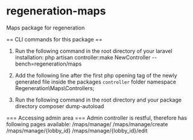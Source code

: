 # regeneration-maps
Maps package for regeneration

== CLI commands for this package ==
1) Run the following command in the root directory of your laravel installation:
php artisan controller:make NewController --bench=regeneration/maps

2) Add the following line after the first php opening tag of the newly generated file inside the packages `controller` folder
namespace Regeneration\Maps\Controllers;

3) Run the following command in the root directory and your package directory
composer dump-autoload

=== Accessing admin area ===
Admin controller is restful, therefore has following pages available:
/maps/manage/ 
/maps/manage/create
/maps/manage/{lobby_id}
/maps/manage/{lobby_id}/edit
